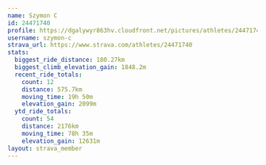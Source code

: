 ```yaml
---
name: Szymon C
id: 24471740
profile: https://dgalywyr863hv.cloudfront.net/pictures/athletes/24471740/7213253/3/large.jpg
username: szymon-c
strava_url: https://www.strava.com/athletes/24471740
stats:
  biggest_ride_distance: 180.27km
  biggest_climb_elevation_gain: 1848.2m
  recent_ride_totals:
    count: 12
    distance: 575.7km
    moving_time: 19h 50m
    elevation_gain: 2099m
  ytd_ride_totals:
    count: 54
    distance: 2176km
    moving_time: 78h 35m
    elevation_gain: 12631m
layout: strava_member
--- 
```

